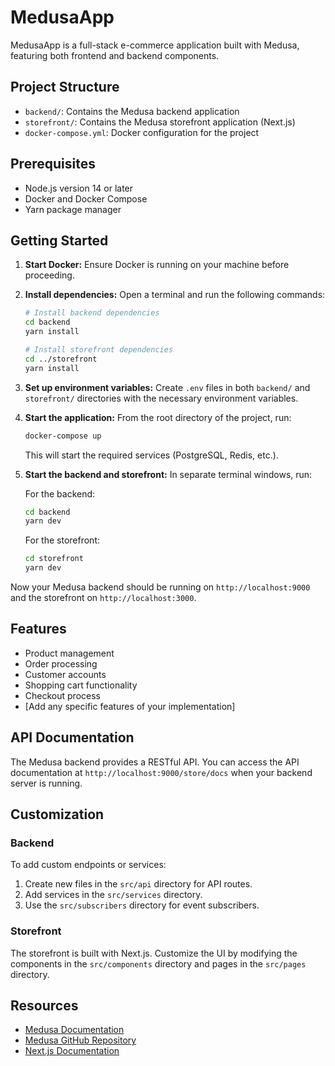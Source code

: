 # MedusaApp

MedusaApp is a full-stack e-commerce application built with Medusa, featuring both frontend and backend components.

## Project Structure

- `backend/`: Contains the Medusa backend application
- `storefront/`: Contains the Medusa storefront application (Next.js)
- `docker-compose.yml`: Docker configuration for the project

## Prerequisites

- Node.js version 14 or later
- Docker and Docker Compose
- Yarn package manager

## Getting Started

1. **Start Docker:**
   Ensure Docker is running on your machine before proceeding.

2. **Install dependencies:**
   Open a terminal and run the following commands:

   ```bash
   # Install backend dependencies
   cd backend
   yarn install

   # Install storefront dependencies
   cd ../storefront
   yarn install
   ```

3. **Set up environment variables:**
   Create `.env` files in both `backend/` and `storefront/` directories with the necessary environment variables.

4. **Start the application:**
   From the root directory of the project, run:

   ```bash
   docker-compose up
   ```

   This will start the required services (PostgreSQL, Redis, etc.).

5. **Start the backend and storefront:**
   In separate terminal windows, run:

   For the backend:

   ```bash
   cd backend
   yarn dev
   ```

   For the storefront:

   ```bash
   cd storefront
   yarn dev
   ```

Now your Medusa backend should be running on `http://localhost:9000` and the storefront on `http://localhost:3000`.

## Features

- Product management
- Order processing
- Customer accounts
- Shopping cart functionality
- Checkout process
- [Add any specific features of your implementation]

## API Documentation

The Medusa backend provides a RESTful API. You can access the API documentation at `http://localhost:9000/store/docs` when your backend server is running.

## Customization

### Backend

To add custom endpoints or services:

1. Create new files in the `src/api` directory for API routes.
2. Add services in the `src/services` directory.
3. Use the `src/subscribers` directory for event subscribers.

### Storefront

The storefront is built with Next.js. Customize the UI by modifying the components in the `src/components` directory and pages in the `src/pages` directory.

## Resources

- [Medusa Documentation](https://docs.medusajs.com/)
- [Medusa GitHub Repository](https://github.com/medusajs/medusa)
- [Next.js Documentation](https://nextjs.org/docs)
